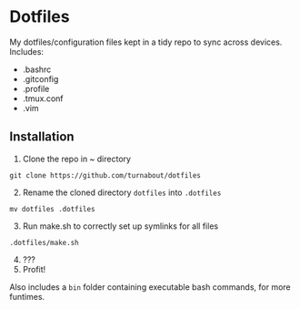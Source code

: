 # Dotfiles
My dotfiles/configuration files kept in a tidy repo to sync across devices. Includes:

* .bashrc
* .gitconfig
* .profile
* .tmux.conf
* .vim

## Installation
1. Clone the repo in ~ directory 

```git clone https://github.com/turnabout/dotfiles```

2. Rename the cloned directory `dotfiles` into `.dotfiles`

```mv dotfiles .dotfiles```

3. Run make.sh to correctly set up symlinks for all files

```.dotfiles/make.sh```

4. ???
5. Profit!

Also includes a `bin` folder containing executable bash commands, for more funtimes.